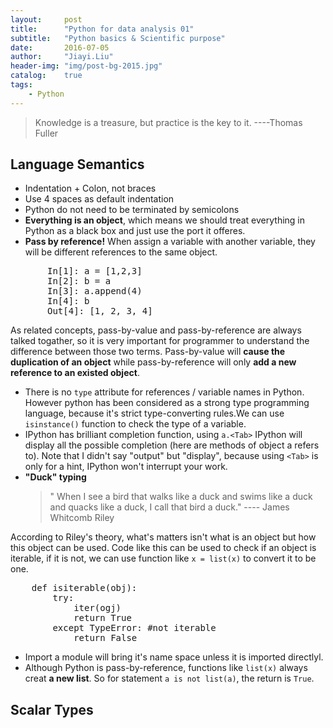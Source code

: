 ```yaml
---
layout:     post
title:      "Python for data analysis 01"
subtitle:   "Python basics & Scientific purpose"
date:       2016-07-05
author:     "Jiayi.Liu"
header-img: "img/post-bg-2015.jpg"
catalog: 	true
tags:
    - Python
---
```


> Knowledge is a treasure, but practice is the key to it. ----Thomas Fuller

## Language Semantics

*	Indentation + Colon, not braces
*	Use 4 spaces as default indentation
*	Python do not need to be terminated by semicolons
*	**Everything is an object**, which means we should treat everything in Python as a black box and just use the port it offeres.
*	**Pass by reference!** When assign a variable with another variable, they will be different references to the same object.
<pre>
	   In[1]: a = [1,2,3]  
	   In[2]: b = a  
	   In[3]: a.append(4)  
	   In[4]: b  
	   Out[4]: [1, 2, 3, 4]  
</pre>
As related concepts, pass-by-value and pass-by-reference are always talked togather, so it is very important for programmer to understand the difference between those two terms. Pass-by-value will **cause the duplication of an object** while pass-by-reference will only **add a new reference to an existed object**. 

*	There is no `type` attribute for references / variable names in Python. However python has been considered as a strong type programming language, because it's strict type-converting rules.We can use `isinstance()` function to check the type of a variable.
*	IPython has brilliant completion function, using `a.<Tab>` IPython will display all the possible completion (here are methods of object a refers to). Note that I didn't say "output" but "display", because using `<Tab>` is only for a hint, IPython won't interrupt your work.
*	**"Duck" typing**
	>" When I see a bird that walks like a duck and swims like a duck and quacks like a duck, I call that bird a duck."  ---- James Whitcomb Riley

According to Riley's theory, what's matters isn't what is an object but how this object can be used. Code like this can be used to check if an object is iterable, if it is not, we can use function like `x = list(x)` to convert it to be one.
<pre>
    def isiterable(obj):
	    try:
		    iter(ogj)	
		    return True
		except TypeError: #not iterable
			return False
</pre>
*	Import a module will bring it's name space unless it is imported directlyl.
*	Although Python is pass-by-reference, functions like `list(x)` always creat **a new list**. So for statement `a is not list(a)`, the return is `True`.

## Scalar Types